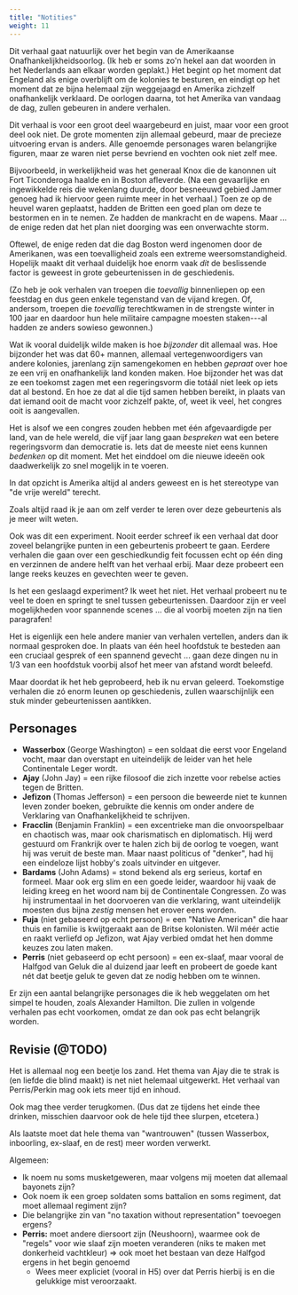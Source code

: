 ```yaml
---
title: "Notities"
weight: 11
---
```

Dit verhaal gaat natuurlijk over het begin van de Amerikaanse Onafhankelijkheidsoorlog. (Ik heb er soms zo'n hekel aan dat woorden in het Nederlands aan elkaar worden geplakt.) Het begint op het moment dat Engeland als enige overblijft om de kolonies te besturen, en eindigt op het moment dat ze bijna helemaal zijn weggejaagd en Amerika zichzelf onafhankelijk verklaard. De oorlogen daarna, tot het Amerika van vandaag de dag, zullen gebeuren in andere verhalen.

Dit verhaal is voor een groot deel waargebeurd en juist, maar voor een groot deel ook niet. De grote momenten zijn allemaal gebeurd, maar de precieze uitvoering ervan is anders. Alle genoemde personages waren belangrijke figuren, maar ze waren niet perse bevriend en vochten ook niet zelf mee.

Bijvoorbeeld, in werkelijkheid was het generaal Knox die de kanonnen uit Fort Ticonderoga haalde en in Boston afleverde. (Na een gevaarlijke en ingewikkelde reis die wekenlang duurde, door besneeuwd gebied Jammer genoeg had ik hiervoor geen ruimte meer in het verhaal.) Toen ze op de heuvel waren geplaatst, hadden de Britten een goed plan om deze te bestormen en in te nemen. Ze hadden de mankracht en de wapens. Maar ... de enige reden dat het plan niet doorging was een onverwachte storm.

Oftewel, de enige reden dat die dag Boston werd ingenomen door de Amerikanen, was een toevalligheid zoals een extreme weersomstandigheid. Hopelijk maakt dit verhaal duidelijk hoe enorm vaak _dit_ de beslissende factor is geweest in grote gebeurtenissen in de geschiedenis.

(Zo heb je ook verhalen van troepen die _toevallig_ binnenliepen op een feestdag en dus geen enkele tegenstand van de vijand kregen. Of, andersom, troepen die _toevallig_ terechtkwamen in de strengste winter in 100 jaar en daardoor hun hele militaire campagne moesten staken---al hadden ze anders sowieso gewonnen.)

Wat ik vooral duidelijk wilde maken is hoe _bijzonder_ dit allemaal was. Hoe bijzonder het was dat 60+ mannen, allemaal vertegenwoordigers van andere kolonies, jarenlang zijn samengekomen en hebben _gepraat_ over hoe ze een vrij en onafhankelijk land konden maken. Hoe bijzonder het was dat ze een toekomst zagen met een regeringsvorm die totáál niet leek op iets dat al bestond. En hoe ze dat al die tijd samen hebben bereikt, in plaats van dat iemand ooit de macht voor zichzelf pakte, of, weet ik veel, het congres ooit is aangevallen.

Het is alsof we een congres zouden hebben met één afgevaardigde per land, van de hele wereld, die vijf jaar lang gaan _bespreken_ wat een betere regeringsvorm dan democratie is. Iets dat de meeste niet eens kunnen _bedenken_ op dit moment. Met het einddoel om die nieuwe ideeën ook daadwerkelijk zo snel mogelijk in te voeren.

In dat opzicht is Amerika altijd al anders geweest en is het stereotype van "de vrije wereld" terecht.

Zoals altijd raad ik je aan om zelf verder te leren over deze gebeurtenis als je meer wilt weten.

Ook was dit een experiment. Nooit eerder schreef ik een verhaal dat door zoveel belangrijke punten in een gebeurtenis probeert te gaan. Eerdere verhalen die gaan over een geschiedkundig feit focussen echt op één ding en verzinnen de andere helft van het verhaal erbij. Maar deze probeert een lange reeks keuzes en gevechten weer te geven.

Is het een geslaagd experiment? Ik weet het niet. Het verhaal probeert nu te veel te doen en springt te snel tussen gebeurtenissen. Daardoor zijn er veel mogelijkheden voor spannende scenes ... die al voorbij moeten zijn na tien paragrafen! 

Het is eigenlijk een hele andere manier van verhalen vertellen, anders dan ik normaal gesproken doe. In plaats van één heel hoofdstuk te besteden aan een cruciaal gesprek of een spannend gevecht ... gaan deze dingen nu in 1/3 van een hoofdstuk voorbij alsof het meer van afstand wordt beleefd.

Maar doordat ik het heb geprobeerd, heb ik nu ervan geleerd. Toekomstige verhalen die zó enorm leunen op geschiedenis, zullen waarschijnlijk een stuk minder gebeurtenissen aantikken.

## Personages
* **Wasserbox** (George Washington) = een soldaat die eerst voor Engeland vocht, maar dan overstapt en uiteindelijk de leider van het hele Continentale Leger wordt.
* **Ajay** (John Jay) = een rijke filosoof die zich inzette voor rebelse acties tegen de Britten.
* **Jefizon** (Thomas Jefferson) = een persoon die beweerde niet te kunnen leven zonder boeken, gebruikte die kennis om onder andere de Verklaring van Onafhankelijkheid te schrijven.
* **Fracclin** (Benjamin Franklin) = een excentrieke man die onvoorspelbaar en chaotisch was, maar ook charismatisch en diplomatisch. Hij werd gestuurd om Frankrijk over te halen zich bij de oorlog te voegen, want hij was veruit de beste man. Maar naast politicus of "denker", had hij een eindeloze lijst hobby's zoals uitvinder en uitgever.
* **Bardams** (John Adams) = stond bekend als erg serieus, kortaf en formeel. Maar ook erg slim en een goede leider, waardoor hij vaak de leiding kreeg en het woord nam bij de Continentale Congressen. Zo was hij instrumentaal in het doorvoeren van die verklaring, want uiteindelijk moesten dus bijna _zestig_ mensen het erover eens worden.
* **Fuja** (niet gebaseerd op echt persoon) = een "Native American" die haar thuis en familie is kwijtgeraakt aan de Britse kolonisten. Wil méér actie en raakt verliefd op Jefizon, wat Ajay verbied omdat het hen domme keuzes zou laten maken.
* **Perris** (niet gebaseerd op echt persoon) = een ex-slaaf, maar vooral de Halfgod van Geluk die al duizend jaar leeft en probeert de goede kant nét dat beetje geluk te geven dat ze nodig hebben om te winnen.

Er zijn een aantal belangrijke personages die ik heb weggelaten om het simpel te houden, zoals Alexander Hamilton. Die zullen in volgende verhalen pas echt voorkomen, omdat ze dan ook pas echt belangrijk worden.

## Revisie (@TODO)

Het is allemaal nog een beetje los zand. Het thema van Ajay die te strak is (en liefde die blind maakt) is net niet helemaal uitgewerkt. Het verhaal van Perris/Perkin mag ook iets meer tijd en inhoud.

Ook mag thee verder terugkomen. (Dus dat ze tijdens het einde thee drinken, misschien daarvoor ook de hele tijd thee slurpen, etcetera.)

Als laatste moet dat hele thema van "wantrouwen" (tussen Wasserbox, inboorling, ex-slaaf, en de rest) meer worden verwerkt.

Algemeen:
* Ik noem nu soms musketgeweren, maar volgens mij moeten dat allemaal bayonets zijn?
* Ook noem ik een groep soldaten soms battalion en soms regiment, dat moet allemaal regiment zijn?
* Die belangrijke zin van "no taxation without representation" toevoegen ergens?
* **Perris:** moet andere diersoort zijn (Neushoorn), waarmee ook de "regels" voor wie slaaf zijn moeten veranderen (niks te maken met donkerheid vachtkleur) => ook moet het bestaan van deze Halfgod ergens in het begin genoemd
	* Wees meer expliciet (vooral in H5) over dat Perris hierbij is en die gelukkige mist veroorzaakt.